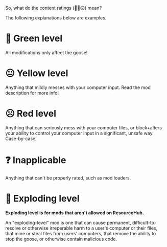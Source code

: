 So, what do the content ratings (🙂😐☹️) mean?

The following explanations below are examples.

# 🙂 Green level

All modifications only affect the goose!

# 😐 Yellow level

Anything that mildly messes with your computer input. Read the mod description for more info!

# ☹️ Red level

Anything that can seriously mess with your computer files, or block+alters your ability to control your computer input in a significant, unsafe way. Case-by-case.

# ❓ Inapplicable

Anything that can't be properly rated, such as mod loaders.

# 🤯 Exploding level

**Exploding level is for mods that aren't allowed on ResourceHub.**

An "exploding-level" mod is one that can cause permanent, difficult-to-resolve or otherwise irreperable harm to a user's computer or their files, that mine or steal files from users' computers, that remove the ability to stop the goose, or otherwise contain malicious code.
